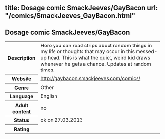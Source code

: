 title: Dosage comic SmackJeeves/GayBacon
url: "/comics/SmackJeeves_GayBacon.html"
---
Dosage comic SmackJeeves/GayBacon
-----------------------------------------

<table class="comicinfo">
<tr>
<th>Description</th><td>Here you can read strips about random things in my life or thoughts that may occur in this messed-up head. This is what the quiet, weird kid draws whenever he gets a chance. Updates at random times.</td>
</tr>
<tr>
<th>Website</th><td><a href="http://gaybacon.smackjeeves.com/comics/">http://gaybacon.smackjeeves.com/comics/</a></td>
</tr>
<tr>
<th>Genre</th><td>Other</td>
</tr>
<tr>
<th>Language</th><td>English</td>
</tr>
<tr>
<th>Adult content</th><td>no</td>
</tr>
<tr>
<th>Status</th><td>ok on 27.03.2013</td>
</tr>
<tr>
<th>Rating</th><td><div class="g-plusone" data-size="standard" data-annotation="bubble"
 data-href="http://gaybacon.smackjeeves.com/comics/"></div></td>
</tr>
</table>
<script type="text/javascript">
  (function() {
    var po = document.createElement('script'); po.type = 'text/javascript'; po.async = true;
    po.src = 'https://apis.google.com/js/plusone.js';
    var s = document.getElementsByTagName('script')[0]; s.parentNode.insertBefore(po, s);
  })();
</script>

